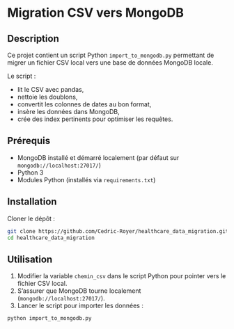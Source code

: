 # Migration CSV vers MongoDB

## Description

Ce projet contient un script Python `import_to_mongodb.py` permettant de migrer un fichier CSV local vers une base de données MongoDB locale.

Le script :
- lit le CSV avec pandas,
- nettoie les doublons,
- convertit les colonnes de dates au bon format,
- insère les données dans MongoDB,
- crée des index pertinents pour optimiser les requêtes.

## Prérequis

- MongoDB installé et démarré localement (par défaut sur `mongodb://localhost:27017/`)
- Python 3
- Modules Python (installés via `requirements.txt`)

## Installation

Cloner le dépôt :
```sh
git clone https://github.com/Cedric-Royer/healthcare_data_migration.git
cd healthcare_data_migration
```

## Utilisation

1. Modifier la variable `chemin_csv` dans le script Python pour pointer vers le fichier CSV local.  
2. S’assurer que MongoDB tourne localement (`mongodb://localhost:27017/`).  
3. Lancer le script pour importer les données :
```sh
python import_to_mongodb.py
```